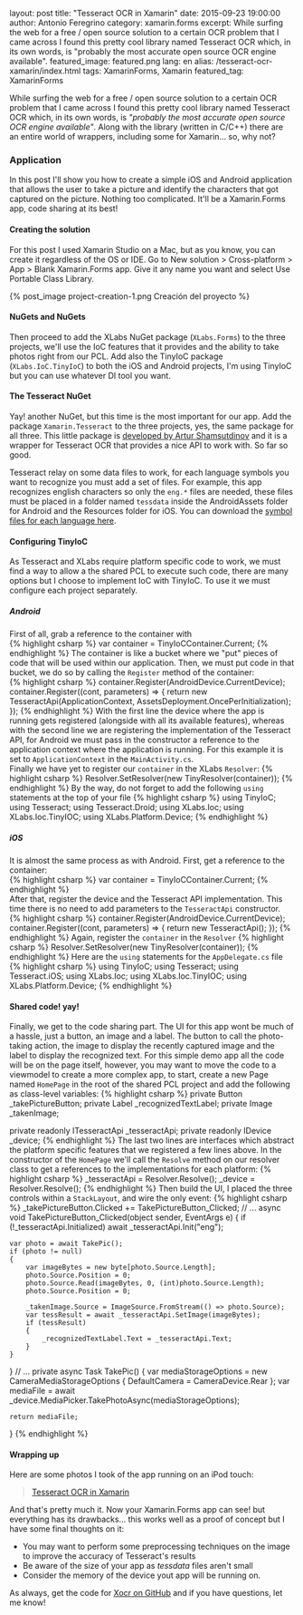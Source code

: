 layout: post
title: "Tesseract OCR in Xamarin"
date: 2015-09-23 19:00:00
author: Antonio Feregrino
category: xamarin.forms
excerpt: While surfing the web for a free / open source solution to a certain OCR problem that I came across I found this pretty cool library named Tesseract OCR which, in its own words, is "probably the most accurate open source OCR engine available".
featured_image: featured.png
lang: en
alias: /tesseract-ocr-xamarin/index.html
tags: XamarinForms, Xamarin
featured_tag: XamarinForms

While surfing the web for a free / open source solution to a certain OCR problem that I came across I found this pretty cool library named Tesseract OCR which, in its own words, is *"probably the most accurate open source OCR engine available"*. Along with the library (written in C/C++) there are an entire world of wrappers, including some for Xamarin... so, why not?  

### Application
In this post I'll show you how to create a simple iOS and Android application that allows the user to take a picture and identify the characters that got captured on the picture. Nothing too complicated. It'll be a Xamarin.Forms app, code sharing at its best!  

#### Creating the solution  
For this post I used Xamarin Studio on a Mac, but as you know, you can create it regardless of the OS or IDE. Go to New solution > Cross-platform > App > Blank Xamarin.Forms app. Give it any name you want and select Use Portable Class Library.

{% post_image project-creation-1.png Creación del proyecto %}  

#### NuGets and NuGets
Then proceed to add the XLabs NuGet package (<code>XLabs.Forms</code>) to the three projects, we'll use the IoC features that it provides and the ability to take photos right from our PCL. Add also the TinyIoC package (<code>XLabs.IoC.TinyIoC</code>) to both the iOS and Android projects, I'm using TinyIoC but you can use whatever DI tool you want.  
  
#### The Tesseract NuGet 
Yay! another NuGet, but this time is the most important for our app. Add the package <code>Xamarin.Tesseract</code> to the three projects, yes, the same package for all three. This little package is <a href="http://shamsutdinov.net/2015/07/01/tesseract-orc-xamarin-part-1/" target="_blank">developed by Artur Shamsutdinov</a> and it is a wrapper for Tesseract OCR that provides a nice API to work with. So far so good.  
  
Tesseract relay on some data files to work, for each language symbols you want to recognize you must add a set of files. For example, this app recognizes english characters so only the <code>eng.*</code> files are needed, these files must be placed in a folder named <code>tessdata</code> inside the AndroidAssets folder for Android and the Resources folder for iOS. You can download the <a href="https://code.google.com/p/tesseract-ocr/downloads/list" target="_blank">symbol files for each language here</a>.

#### Configuring TinyIoC  
As Tesseract and XLabs require platform specific code to work, we must find a way to allow a the shared PCL to execute such code, there are many options but I choose to implement IoC with TinyIoC. To use it we must configure each project separately.  

##### Android
First of all, grab a reference to the container with  
{% highlight csharp %}
var container = TinyIoCContainer.Current;
{% endhighlight %}
The container is like a bucket where we "put" pieces of code that will be used within our application. Then, we must put code in that bucket, we do so by calling the <code>Register</code> method of the container:  
{% highlight csharp %}
container.Register<IDevice>(AndroidDevice.CurrentDevice);
container.Register<ITesseractApi>((cont, parameters) =>
{
	return new TesseractApi(ApplicationContext, AssetsDeployment.OncePerInitialization);
});
{% endhighlight %}
With the first line the device where the app is running gets registered (alongside with all its available features), whereas with the second line we are registering the implementation of the Tesseract API, for Android we must pass in the constructor a reference to the application context where the application is running. For this example it is set to <code>ApplicationContext</code> in the <code>MainActivity.cs</code>.  
Finally we have yet to register our <code>container</code> in the XLabs <code>Resolver</code>:
{% highlight csharp %}
Resolver.SetResolver(new TinyResolver(container));
{% endhighlight %}
By the way, do not forget to add the following <code>using</code> statements at the top of your file
{% highlight csharp %}
using TinyIoC;
using Tesseract;
using Tesseract.Droid;
using XLabs.Ioc;
using XLabs.Ioc.TinyIOC;
using XLabs.Platform.Device;
{% endhighlight %}


##### iOS
It is almost the same process as with Android. First, get a reference to the container:  
{% highlight csharp %}
var container = TinyIoCContainer.Current;
{% endhighlight %}  
After that, register the device and the Tesseract API implementation. This time there is no need to add parameters to the <code>TesseractApi</code> constructor.  
{% highlight csharp %}
container.Register<IDevice>(AndroidDevice.CurrentDevice);
container.Register<ITesseractApi>((cont, parameters) =>
{
	return new TesseractApi();
});
{% endhighlight %}
Again, register the <code>container</code> in the <code>Resolver</code>
{% highlight csharp %}
Resolver.SetResolver(new TinyResolver(container));
{% endhighlight %} 
Here are the <code>using</code> statements for the <code>AppDelegate.cs</code> file
{% highlight csharp %}
using TinyIoC;
using Tesseract;
using Tesseract.iOS;
using XLabs.Ioc;
using XLabs.Ioc.TinyIOC;
using XLabs.Platform.Device;
{% endhighlight %}  

#### Shared code! yay!  
Finally, we get to the code sharing part. The UI for this app wont be much of a hassle, just a button, an image and a label. The button to call the photo-taking action, the image to display the recently captured image and the label to display the recognized text. For this simple demo app all the code will be on the page itself, however, you may want to move the code to a viewmodel to create a more complex app, to start, create a new Page named <code>HomePage</code> in the root of the shared PCL project and add the following as class-level variables:
{% highlight csharp %}
private Button _takePictureButton;
private Label _recognizedTextLabel;
private Image _takenImage;

private readonly ITesseractApi _tesseractApi;
private readonly IDevice _device;
{% endhighlight %}
The last two lines are interfaces which abstract the platform specific features that we registered a few lines above. In the constructor of the <code>HomePage</code> we'll call the <code>Resolve</code> method on our resolver class to get a references to the implementations for each platform:
{% highlight csharp %}
_tesseractApi = Resolver.Resolve<ITesseractApi>();
_device = Resolver.Resolve<IDevice>();
{% endhighlight %}
Then build the UI, I placed the three controls within a <code>StackLayout</code>, and wire the only event:
{% highlight csharp %}
_takePictureButton.Clicked += TakePictureButton_Clicked;
// ...
async void TakePictureButton_Clicked(object sender, EventArgs e)
{
	if (!_tesseractApi.Initialized)
		await _tesseractApi.Init("eng");

	var photo = await TakePic();
	if (photo != null)
	{
		var imageBytes = new byte[photo.Source.Length];
		photo.Source.Position = 0;
		photo.Source.Read(imageBytes, 0, (int)photo.Source.Length);
		photo.Source.Position = 0;

		_takenImage.Source = ImageSource.FromStream(() => photo.Source);
		var tessResult = await _tesseractApi.SetImage(imageBytes);
		if (tessResult)
		{
			_recognizedTextLabel.Text = _tesseractApi.Text;
		}
	}
}
// ...
 private async Task<MediaFile> TakePic()
{
	var mediaStorageOptions = new CameraMediaStorageOptions
	{
		DefaultCamera = CameraDevice.Rear
	};
	var mediaFile = await _device.MediaPicker.TakePhotoAsync(mediaStorageOptions);

	return mediaFile;
}
{% endhighlight %}  

#### Wrapping up
Here are some photos I took of the app running on an iPod touch:
<blockquote class="imgur-embed-pub" lang="en" data-id="a/FFi7b"><a href="//imgur.com/FFi7b">Tesseract OCR in Xamarin</a></blockquote><script async src="//s.imgur.com/min/embed.js" charset="utf-8"></script>

And that's pretty much it. Now your Xamarin.Forms app can see! but everything has its drawbacks... this works well as a proof of concept but I have some final thoughts on it:  

 - You may want to perform some preprocessing techniques on the image to improve the accuracy of Tesseract's results  
 - Be aware of the size of your app as *tessdata* files aren't small  
 - Consider the memory of the device yout app will be running on.  
 
 As always, get the code for [Xocr on GitHub](https://github.com/fferegrino/xocr) and if you have questions, let me know!